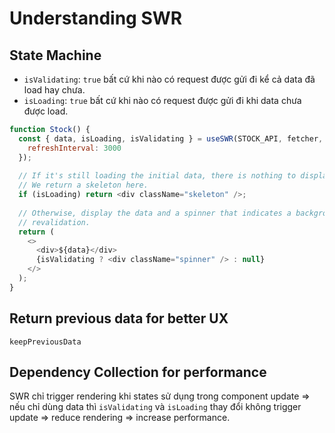 # Understanding SWR
## State Machine
- `isValidating`: `true` bất cứ khi nào có request được gửi đi kể cả data đã load hay chưa.
- `isLoading`: `true` bất cứ khi nào có request được gửi đi khi data chưa được load.
```js
function Stock() {
  const { data, isLoading, isValidating } = useSWR(STOCK_API, fetcher, {
    refreshInterval: 3000
  });
 
  // If it's still loading the initial data, there is nothing to display.
  // We return a skeleton here.
  if (isLoading) return <div className="skeleton" />;
 
  // Otherwise, display the data and a spinner that indicates a background
  // revalidation.
  return (
    <>
      <div>${data}</div>
      {isValidating ? <div className="spinner" /> : null}
    </>
  );
}
```
## Return previous data for better UX
`keepPreviousData` 
## Dependency Collection for performance
SWR chỉ trigger rendering khi states sử dụng trong component update => nếu chỉ dùng data thì `isValidating` và `isLoading` thay đổi không trigger update => reduce rendering => increase performance.

